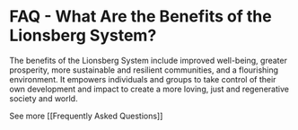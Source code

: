 # FAQ - What Are the Benefits of the Lionsberg System?

The benefits of the Lionsberg System include improved well-being, greater prosperity, more sustainable and resilient communities, and a flourishing environment. It empowers individuals and groups to take control of their own development and impact to create a more loving, just and regenerative society and world. 

See more [[Frequently Asked Questions]]  